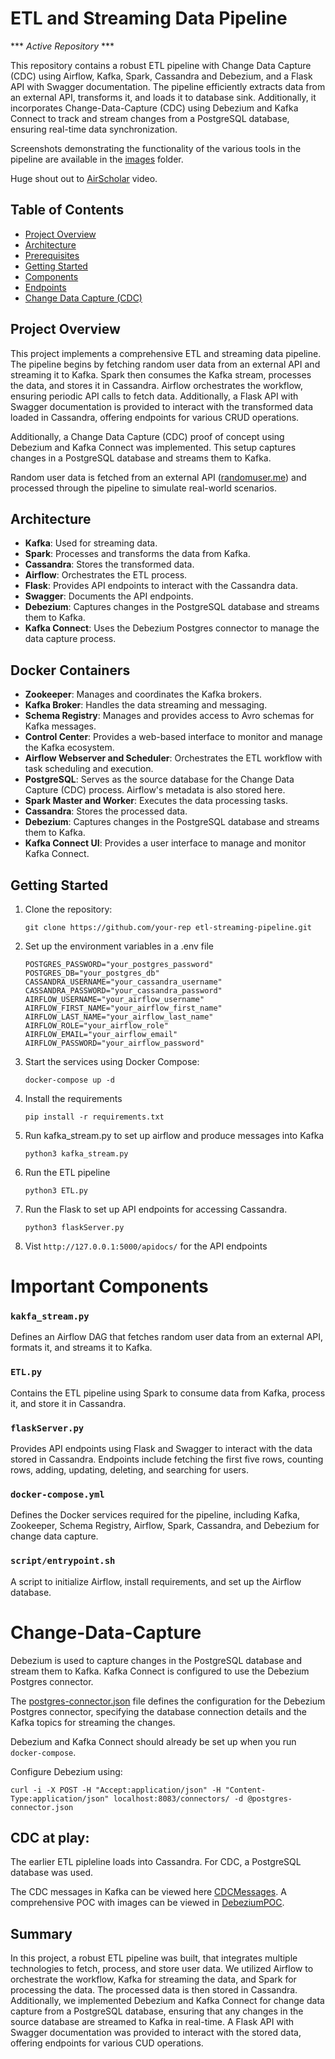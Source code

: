 # ETL and Streaming Data Pipeline

*** *Active Repository* ***

This repository contains a robust ETL pipeline with Change Data Capture (CDC) using Airflow, Kafka, Spark, Cassandra and Debezium, and a Flask API with Swagger documentation. The pipeline efficiently extracts data from an external API, transforms it, and loads it to database sink. Additionally, it incorporates Change-Data-Capture (CDC) using Debezium and Kafka Connect to track and stream changes from a PostgreSQL database, ensuring real-time data synchronization.

Screenshots demonstrating the functionality of the various tools in the pipeline are available in the [images](images) folder.

Huge shout out to [AirScholar](https://www.youtube.com/watch?v=GqAcTrqKcrY) video.

## Table of Contents

- [Project Overview](#project-overview)
- [Architecture](#architecture)
- [Prerequisites](#prerequisites)
- [Getting Started](#getting-started)
- [Components](#components)
- [Endpoints](#endpoints)
- [Change Data Capture (CDC)](#Change-Data-Capture)

## Project Overview

This project implements a comprehensive ETL and streaming data pipeline. The pipeline begins by fetching random user data from an external API and streaming it to Kafka. Spark then consumes the Kafka stream, processes the data, and stores it in Cassandra. Airflow orchestrates the workflow, ensuring periodic API calls to fetch data. Additionally, a Flask API with Swagger documentation is provided to interact with the transformed data loaded in Cassandra, offering endpoints for various CRUD operations. 

Additionally, a Change Data Capture (CDC) proof of concept using Debezium and Kafka Connect was implemented. This setup captures changes in a PostgreSQL database and streams them to Kafka.

Random user data is fetched from an external API ([randomuser.me](https://randomuser.me)) and processed through the pipeline to simulate real-world scenarios.

## Architecture

- **Kafka**: Used for streaming data.
- **Spark**: Processes and transforms the data from Kafka.
- **Cassandra**: Stores the transformed data.
- **Airflow**: Orchestrates the ETL process.
- **Flask**: Provides API endpoints to interact with the Cassandra data.
- **Swagger**: Documents the API endpoints.
- **Debezium**: Captures changes in the PostgreSQL database and streams them to Kafka.
- **Kafka Connect**: Uses the Debezium Postgres connector to manage the data capture process.

## Docker Containers

- **Zookeeper**: Manages and coordinates the Kafka brokers.
- **Kafka Broker**: Handles the data streaming and messaging.
- **Schema Registry**: Manages and provides access to Avro schemas for Kafka messages.
- **Control Center**: Provides a web-based interface to monitor and manage the Kafka ecosystem.
- **Airflow Webserver and Scheduler**: Orchestrates the ETL workflow with task scheduling and execution.
- **PostgreSQL**: Serves as the source database for the Change Data Capture (CDC) process. Airflow's metadata is also stored here.
- **Spark Master and Worker**: Executes the data processing tasks.
- **Cassandra**: Stores the processed data.
- **Debezium**: Captures changes in the PostgreSQL database and streams them to Kafka.
- **Kafka Connect UI**: Provides a user interface to manage and monitor Kafka Connect.

## Getting Started
 
1. Clone the repository:

   ```git clone https://github.com/your-rep etl-streaming-pipeline.git```

2. Set up the environment variables in a .env file

    ``` POSTGRES_USER="your_postgres_user"
    POSTGRES_PASSWORD="your_postgres_password"
    POSTGRES_DB="your_postgres_db"
    CASSANDRA_USERNAME="your_cassandra_username"
    CASSANDRA_PASSWORD="your_cassandra_password"
    AIRFLOW_USERNAME="your_airflow_username"
    AIRFLOW_FIRST_NAME="your_airflow_first_name"
    AIRFLOW_LAST_NAME="your_airflow_last_name"
    AIRFLOW_ROLE="your_airflow_role"
    AIRFLOW_EMAIL="your_airflow_email"
    AIRFLOW_PASSWORD="your_airflow_password"
    ```

2. Start the services using Docker Compose:

    ```docker-compose up -d```

3. Install the requirements

    ```pip install -r requirements.txt```

4. Run kafka_stream.py to set up airflow and produce messages into Kafka

    ```python3 kafka_stream.py```

5. Run the ETL pipeline

    ```python3 ETL.py```

6. Run the Flask to set up API endpoints for accessing Cassandra.

    ```python3 flaskServer.py```

7. Vist ```http://127.0.0.1:5000/apidocs/``` for the API endpoints

# Important Components

### `kakfa_stream.py`
Defines an Airflow DAG that fetches random user data from an external API, formats it, and streams it to Kafka.

### `ETL.py`
Contains the ETL pipeline using Spark to consume data from Kafka, process it, and store it in Cassandra.

### `flaskServer.py`
Provides API endpoints using Flask and Swagger to interact with the data stored in Cassandra. Endpoints include fetching the first five rows, counting rows, adding, updating, deleting, and searching for users.

### `docker-compose.yml`
Defines the Docker services required for the pipeline, including Kafka, Zookeeper, Schema Registry, Airflow, Spark, Cassandra, and Debezium for change data capture.

### `script/entrypoint.sh`
A script to initialize Airflow, install requirements, and set up the Airflow database.

# Change-Data-Capture

Debezium is used to capture changes in the PostgreSQL database and stream them to Kafka. Kafka Connect is configured to use the Debezium Postgres connector.

The [postgres-connector.json](postgres-connector.json) file defines the configuration for the Debezium Postgres connector, specifying the database connection details and the Kafka topics for streaming the changes.

Debezium and Kafka Connect should already be set up when you run `docker-compose`.

Configure Debezium using:

```curl -i -X POST -H "Accept:application/json" -H "Content-Type:application/json" localhost:8083/connectors/ -d @postgres-connector.json```


## CDC at play:

The earlier ETL pipleline loads into Cassandra. For CDC, a PostgreSQL database was used.

The CDC messages in Kafka can be viewed here [CDCMessages](debezium/messages_postgresDebesium.public.created_users.csv).
A comprehensive POC with images can be viewed in [DebeziumPOC](debezium/DebeziumPOC.pdf).

## Summary

In this project, a robust ETL pipeline was built, that integrates multiple technologies to fetch, process, and store user data. We utilized Airflow to orchestrate the workflow, Kafka for streaming the data, and Spark for processing the data. The processed data is then stored in Cassandra. Additionally, we implemented Debezium and Kafka Connect for change data capture from a PostgreSQL database, ensuring that any changes in the source database are streamed to Kafka in real-time. A Flask API with Swagger documentation was provided to interact with the stored data, offering endpoints for various CUD operations.